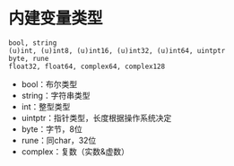 # 内建变量类型

```
bool, string
(u)int, (u)int8, (u)int16, (u)int32, (u)int64, uintptr
byte, rune
float32, float64, complex64, complex128
```
- bool：布尔类型
- string：字符串类型
- int：整型类型
- uintptr：指针类型，长度根据操作系统决定
- byte：字节，8位
- rune：同char，32位
- complex：复数（实数&虚数）
